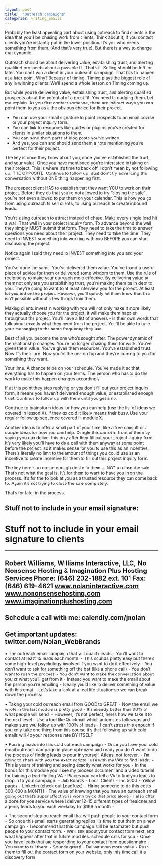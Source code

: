 ```yaml
---
layout: post
title:  "Outreach campaigns"
categories: writing_emails
---
```


Probably the least appealing part about using outreach to find clients is the idea that you’ll be chasing work from clients. Think about it, if you contact clients you’re instantly put in the lower position. It’s you who needs something from them. (And that’s very true). But there is a way to change that dynamic. 

Outreach should be about delivering value, establishing trust, and alerting qualified prospects about a possible fit. That’s it. Selling should be left for later. You can’t win a client in your outreach campaign. That has to happen at a later point. Why? Because of timing. Timing plays the biggest role of any in winning clients.  We’ll spend a whole lesson on Timing coming up. 

But while you’re delivering value, establishing trust, and alerting qualified prospects about the potential of a great fit. You need to nudging them. Let me explain. As you first contact someone, there are indirect ways you can point them to you as a the obvious choice for their project. 

- You can use your email signature to point prospects to an email course or your project inquiry form. 
- You can link to resources like guides or plugins you’ve created for clients in similar situations to them. 
- You can send them parts of blog posts you’ve written. 
- And yes, you can and should send them a note mentioning you’re perfect for their project. 

The key is once they know about you, once you’ve established the trust, and your value. Once you have mentioned you’re interested in taking on their project. This is where it’s time to back off. I don’t mean by not following up. THE OPPOSITE. Continue to follow up. Just don’t try advancing the conversation without ONE thing happening first. 

The prospect client HAS to establish that they want YOU to work on their project. Before they do that you’re not allowed to try “closing the sale” you’re not even allowed to put them on your calendar. This is how you go from using outreach to sell clients, to using outreach to create inbound leads. 

You’re using outreach to attract instead of chase. Make every single lead hit a wall. That wall in your project inquiry form. To advance beyond the wall they simply MUST submit that form. They need to take the time to answer questions you need about their project. They need to take the time. They need to INVEST something into working with you BEFORE you can start discussing the project. 

Notice again I said they need to INVEST something into you and your project. 

You’ve done the same. You’ve delivered them value. You’ve found a useful piece of advice for them or delivered some wisdom to them. Use the rule of reciprocity to make your outreach more effective. By delivering value to them not only are you establishing trust, you’re making them be in debt to you. They’re going to want to at least interview you for the project. At least let you bid on the project. However, you’ll quickly let them know that this isn’t possible without a few things from them. 

Making clients invest in working with you will not only make it more likely they actually choose you for the project, it will make them happier throughout the project. You’ll have a list of answers - in their own words that talk about exactly what they need from the project. You’ll be able to tune your messaging to the same frequency they use. 

Best of all you become the one who’s sought after. The power dynamic of the relationship changes. You’re no longer chasing them for work. You’ve given them value. You’ve given them resources. You’ve established trust. Now it’s their turn. Now you’re the one on top and they’re coming to you for something they want. 

Your time. A chance to be on your schedule. You’ve made it so that everything has to happen on your terms. The person who has to do the work to make this happen changes accordingly. 

If at this point they stop replying or you don’t fill out your project inquiry form, it means you haven’t delivered enough value, or established enough trust. Continue to follow up with them until you get a no. 

Continue to brainstorm ideas for how you can help (use the list of ideas we covered in lesson X). If they go cold it likely means their busy. Use your regular follow up sequence covered in module X. 

Another idea is to offer a small part of your time, like a free consult or a couple ideas for how you can help. Dangle this carrot in front of them by saying you can deliver this only after they fill out your project inquiry form. It’s very likely you’ll have to do a call with them anyway at some point before the project, so it makes sense for you to use this as an incentive. There’s literally no limit to the amount of things you could use as an incentive to create incentive for them to fill out this project inquiry form. 

The key here is to create enough desire in them … NOT to close the sale. That’s not what the goal is. It’s for them to want to have you in on the process. It’s for the to look at you as a trusted resource they can come back to. Again it’s not trying to close the sale completely. 

That’s for later in the process.


## Stuff not to include in your email signature:


# Stuff not to include in your email signature to clients


-----------------------------------------------
Robert Williams,
Williams Interactive, LLC,
No Nonsense Hosting &
Imagination Plus Hosting Services
Phone: (646) 202-1882 ext. 101
Fax: (646) 619-4621
www.nolaninteractive.com
www.nononsensehosting.com
www.imaginationplushosting.com
-----------------------------------------------
Schedule a call with me:
calendly.com/jnolan
-----------------------------------------------
Get important updates:
twitter.com/Nolan_WebBrands
-----------------------------------------------


•	The outreach email campaign that will qualify leads 
⁃	You’ll want to contact at least 15 leads each month. 
⁃	This sounds pretty easy but there’s some high-level psychology involved if you want to do it effectively
⁃	You don’t want to ask for something off the bat (like a phone call)
⁃	You don’t want to rush the process
⁃	You don’t want to make the conversation about you or what you’ll get from it
⁃	Instead you want to make the email about the person you’re emailing
⁃	Ideally you’d like to deliver something of value with this email
⁃	Let’s take a look at a real life situation so we can break down the process:


•	Taking your cold outreach email from GOOD to GREAT
⁃	Now the email we wrote in the last module is pretty good
⁃	It’s already better than 90% of what people will send. 
⁃	However, it’s not perfect, heres how we take it to the next level
⁃	Use a tool like Quickmail which automates followups and makes sure you follow up with 100% of leads
⁃	I can’t stress this enough if you only take one thing from this course it’s that following up with cold emails will 4x your response rate BY ITSELF


•	Pouring leads into this cold outreach campaign
⁃	Once you have your cold email outreach campaign in place optimized and ready you don’t want to do the process of finding leads to pour in yourself. Atleast not forever.
⁃	I’m going to share with you the exact scripts I use with my VA’s to find leads.
⁃	This is years of training and seeing exactly what works for you
⁃	In the bonus for this module you’ll see my process document and a video tutorial for training a lead-finding VA
⁃	Places you can tell a VA to find you leads to drop in to your campaign:
⁃	Job Boards
⁃	Local Clients
⁃	Inc 5000
⁃	Yellow pages
⁃	Linkedin (check out Leadfuze)
⁃	Hiring someone to do this costs 300-600 a MONTH
⁃	The value of knowing that you have an outreach email going out that’s super effective is worth twice that price alone
⁃	I also offer a done for you service where I deliver 12-15 different types of frealcner and agency leads to you each weekday for $199 a month
⁃


•	The second step outreach email that will push people to your contact form
⁃	So once this email starts generating replies it’s time to put them on a new campaign
⁃	I recommend that this campaign still be automated but push people to your contact form. 
⁃	We’ll talk about your contact form next, and what happens after that in future modules. schedule calls for you 
⁃	Once you have leads that are responding to your contact form questionnaire
⁃	You want to tell them:
⁃	Sounds great! 
⁃	Deliver even more value
⁃	Push them to fill out the contact form on your website, only this time call it a discovery form